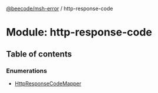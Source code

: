 [@beecode/msh-error](../README.md) / http-response-code

# Module: http-response-code

## Table of contents

### Enumerations

- [HttpResponseCodeMapper](../enums/http_response_code.HttpResponseCodeMapper.md)
